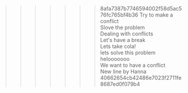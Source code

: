 
>>>>>>> 8afa7387b7746594002f58d5ac576fc765bf4b36
Try to make a conflict  
Slove the problem  
Dealing with conflicts  
Let's have a break  
Lets take cola!  
lets solve this problem  
helooooooo  
We want to have a conflict  
New line by Hanna  
>>>>>>> 40662654cb42486e7023f2711fe8687ed0f079b4
